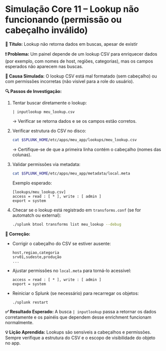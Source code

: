 # Simulação Core 11 – Lookup não funcionando (permissão ou cabeçalho inválido)

**🔹 Título:** Lookup não retorna dados em buscas, apesar de existir

**❗ Problema:**
Um painel depende de um lookup CSV para enriquecer dados (por exemplo, com nomes de host, regiões, categorias), mas os campos esperados não aparecem nas buscas.

**🧪 Causa Simulada:**
O lookup CSV está mal formatado (sem cabeçalho) ou com permissões incorretas (não visível para a role do usuário).

**🔍 Passos de Investigação:**
1. Tentar buscar diretamente o lookup:
   ```spl
   | inputlookup meu_lookup.csv
   ```
   → Verificar se retorna dados e se os campos estão corretos.

2. Verificar estrutura do CSV no disco:
   ```bash
   cat $SPLUNK_HOME/etc/apps/meu_app/lookups/meu_lookup.csv
   ```
   → Certifique-se de que a primeira linha contém o cabeçalho (nomes das colunas).

3. Validar permissões via metadata:
   ```bash
   cat $SPLUNK_HOME/etc/apps/meu_app/metadata/local.meta
   ```
   Exemplo esperado:
   ```
   [lookups/meu_lookup.csv]
   access = read : [ * ], write : [ admin ]
   export = system
   ```

4. Checar se o lookup está registrado em `transforms.conf` (se for automatch ou external):
   ```bash
   ./splunk btool transforms list meu_lookup --debug
   ```

**🔧 Correção:**
- Corrigir o cabeçalho do CSV se estiver ausente:
   ```csv
   host,regiao,categoria
   srv01,sudeste,produção
   ...
   ```
- Ajustar permissões no `local.meta` para torná-lo acessível:
   ```
   access = read : [ * ], write : [ admin ]
   export = system
   ```
- Reiniciar o Splunk (se necessário) para recarregar os objetos:
   ```bash
   ./splunk restart
   ```

**✅ Resultado Esperado:**
A busca `| inputlookup` passa a retornar os dados corretamente e os painéis que dependem desse enrichment funcionam normalmente.

**💡 Lição Aprendida:**
Lookups são sensíveis a cabeçalhos e permissões. Sempre verifique a estrutura do CSV e o escopo de visibilidade do objeto no app.
